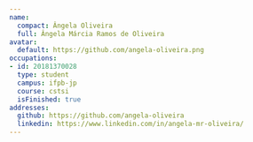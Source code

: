 ```yaml
---
name:
  compact: Ângela Oliveira
  full: Ângela Márcia Ramos de Oliveira
avatar:
  default: https://github.com/angela-oliveira.png
occupations:
- id: 20181370028
  type: student
  campus: ifpb-jp
  course: cstsi
  isFinished: true
addresses:
  github: https://github.com/angela-oliveira
  linkedin: https://www.linkedin.com/in/angela-mr-oliveira/
---
```

